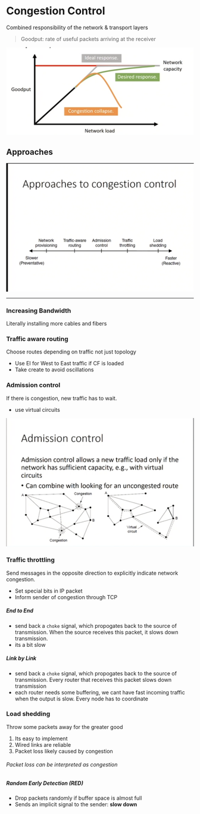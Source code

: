 # Congestion Control
Combined responsibility of the network & transport layers

> Goodput: rate of useful packets arriving at the receiver

<img src="images/goodput_diagram.png"> 

## Approaches
<img src="images/congestion_control_approaches.png"> 

___

### Increasing Bandwidth 
Literally installing more cables and fibers

### Traffic aware routing
Choose routes depending on traffic not just topology
* Use EI for West to East traffic if CF is loaded
* Take create to avoid oscillations

### Admission control
If there is congestion, new traffic has to wait.
* use virtual circuits
<img src="images/admission_control.png"> 

### Traffic throttling
Send messages in the opposite direction to explicitly indicate network congestion.
* Set special bits in IP packet
* Inform sender of congestion through TCP

##### End to End
* send back a `choke` signal, which propogates back to the source of transmission. When the source receives this packet, it slows down transmission.
* its a bit slow

##### Link by Link 
* send back a `choke` signal, which propogates back to the source of transmission. Every router that receives this packet slows down transmission
* each router needs some buffering, we cant have fast incoming traffic when the output is slow. Every node has to coordinate 

### Load shedding
Throw some packets away for the greater good

1. Its easy to implement
2. Wired links are reliable
3. Packet loss likely caused by congestion

###### Packet loss can be interpreted as congestion

##### Random Early Detection (RED)
* Drop packets randomly if buffer space is almost full
* Sends an implicit signal to the sender: **slow down**

